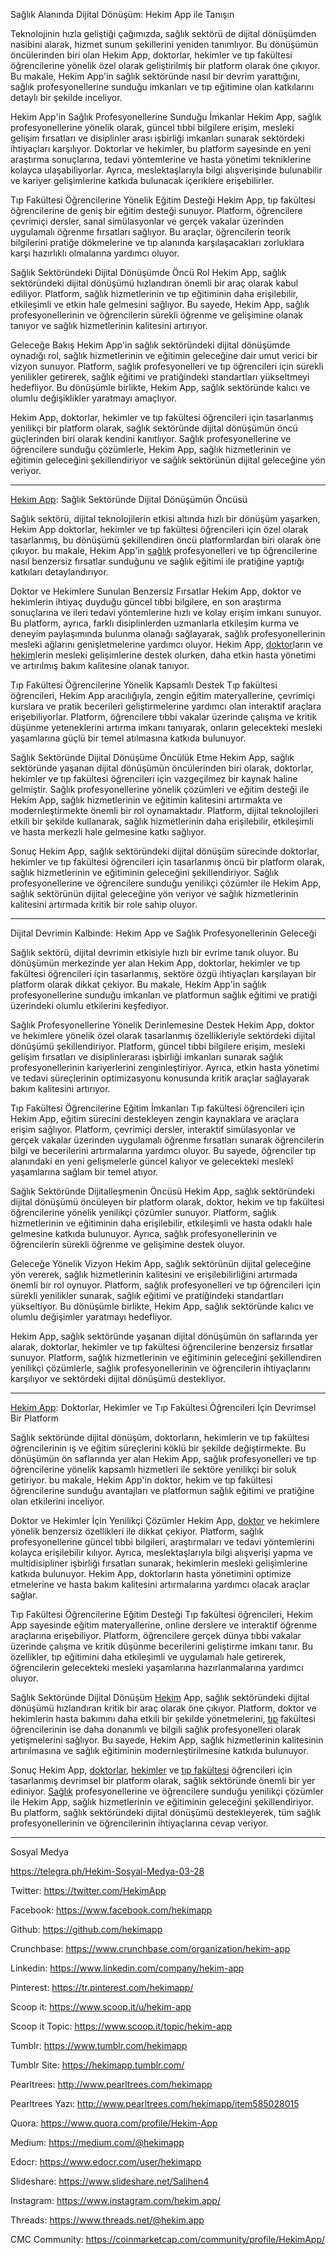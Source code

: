 Sağlık Alanında Dijital Dönüşüm: Hekim App ile Tanışın

Teknolojinin hızla geliştiği çağımızda, sağlık sektörü de dijital dönüşümden nasibini alarak, hizmet sunum şekillerini yeniden tanımlıyor. Bu dönüşümün öncülerinden biri olan Hekim App, doktorlar, hekimler ve tıp fakültesi öğrencilerine yönelik özel olarak geliştirilmiş bir platform olarak öne çıkıyor. Bu makale, Hekim App'in sağlık sektöründe nasıl bir devrim yarattığını, sağlık profesyonellerine sunduğu imkanları ve tıp eğitimine olan katkılarını detaylı bir şekilde inceliyor.

Hekim App'in Sağlık Profesyonellerine Sunduğu İmkanlar
Hekim App, sağlık profesyonellerine yönelik olarak, güncel tıbbi bilgilere erişim, mesleki gelişim fırsatları ve disiplinler arası işbirliği imkanları sunarak sektördeki ihtiyaçları karşılıyor. Doktorlar ve hekimler, bu platform sayesinde en yeni araştırma sonuçlarına, tedavi yöntemlerine ve hasta yönetimi tekniklerine kolayca ulaşabiliyorlar. Ayrıca, meslektaşlarıyla bilgi alışverişinde bulunabilir ve kariyer gelişimlerine katkıda bulunacak içeriklere erişebilirler.

Tıp Fakültesi Öğrencilerine Yönelik Eğitim Desteği
Hekim App, tıp fakültesi öğrencilerine de geniş bir eğitim desteği sunuyor. Platform, öğrencilere çevrimiçi dersler, sanal simülasyonlar ve gerçek vakalar üzerinden uygulamalı öğrenme fırsatları sağlıyor. Bu araçlar, öğrencilerin teorik bilgilerini pratiğe dökmelerine ve tıp alanında karşılaşacakları zorluklara karşı hazırlıklı olmalarına yardımcı oluyor.

Sağlık Sektöründeki Dijital Dönüşümde Öncü Rol
Hekim App, sağlık sektöründeki dijital dönüşümü hızlandıran önemli bir araç olarak kabul ediliyor. Platform, sağlık hizmetlerinin ve tıp eğitiminin daha erişilebilir, etkileşimli ve etkin hale gelmesini sağlıyor. Bu sayede, Hekim App, sağlık profesyonellerinin ve öğrencilerin sürekli öğrenme ve gelişimine olanak tanıyor ve sağlık hizmetlerinin kalitesini artırıyor.

Geleceğe Bakış
Hekim App'in sağlık sektöründeki dijital dönüşümde oynadığı rol, sağlık hizmetlerinin ve eğitimin geleceğine dair umut verici bir vizyon sunuyor. Platform, sağlık profesyonelleri ve tıp öğrencileri için sürekli yenilikler getirerek, sağlık eğitimi ve pratiğindeki standartları yükseltmeyi hedefliyor. Bu dönüşümle birlikte, Hekim App, sağlık sektöründe kalıcı ve olumlu değişiklikler yaratmayı amaçlıyor.

Hekim App, doktorlar, hekimler ve tıp fakültesi öğrencileri için tasarlanmış yenilikçi bir platform olarak, sağlık sektöründe dijital dönüşümün öncü güçlerinden biri olarak kendini kanıtlıyor. Sağlık profesyonellerine ve öğrencilere sunduğu çözümlerle, Hekim App, sağlık hizmetlerinin ve eğitimin geleceğini şekillendiriyor ve sağlık sektörünün dijital geleceğine yön veriyor.

------------------------


[Hekim App](https://hekim.app/): Sağlık Sektöründe Dijital Dönüşümün Öncüsü

Sağlık sektörü, dijital teknolojilerin etkisi altında hızlı bir dönüşüm yaşarken, Hekim App doktorlar, hekimler ve tıp fakültesi öğrencileri için özel olarak tasarlanmış, bu dönüşümü şekillendiren öncü platformlardan biri olarak öne çıkıyor. bu makale, Hekim App'in [sağlık](https://hekim.app/) profesyonelleri ve tıp öğrencilerine nasıl benzersiz fırsatlar sunduğunu ve sağlık eğitimi ile pratiğine yaptığı katkıları detaylandırıyor.

Doktor ve Hekimlere Sunulan Benzersiz Fırsatlar
Hekim App, doktor ve hekimlerin ihtiyaç duyduğu güncel tıbbi bilgilere, en son araştırma sonuçlarına ve ileri tedavi yöntemlerine hızlı ve kolay erişim imkanı sunuyor. Bu platform, ayrıca, farklı disiplinlerden uzmanlarla etkileşim kurma ve deneyim paylaşımında bulunma olanağı sağlayarak, sağlık profesyonellerinin mesleki ağlarını genişletmelerine yardımcı oluyor. Hekim App, [doktor](https://hekim.app/)ların ve [hekim](https://hekim.app/)lerin mesleki gelişimlerine destek olurken, daha etkin hasta yönetimi ve artırılmış bakım kalitesine olanak tanıyor.

Tıp Fakültesi Öğrencilerine Yönelik Kapsamlı Destek
Tıp fakültesi öğrencileri, Hekim App aracılığıyla, zengin eğitim materyallerine, çevrimiçi kurslara ve pratik becerileri geliştirmelerine yardımcı olan interaktif araçlara erişebiliyorlar. Platform, öğrencilere tıbbi vakalar üzerinde çalışma ve kritik düşünme yeteneklerini artırma imkanı tanıyarak, onların gelecekteki mesleki yaşamlarına güçlü bir temel atılmasına katkıda bulunuyor.

Sağlık Sektöründe Dijital Dönüşüme Öncülük Etme
Hekim App, sağlık sektöründe yaşanan dijital dönüşümün öncülerinden biri olarak, doktorlar, hekimler ve tıp fakültesi öğrencileri için vazgeçilmez bir kaynak haline gelmiştir. Sağlık profesyonellerine yönelik çözümleri ve eğitim desteği ile Hekim App, sağlık hizmetlerinin ve eğitimin kalitesini artırmakta ve modernleştirmekte önemli bir rol oynamaktadır. Platform, dijital teknolojileri etkili bir şekilde kullanarak, sağlık hizmetlerinin daha erişilebilir, etkileşimli ve hasta merkezli hale gelmesine katkı sağlıyor.

Sonuç
Hekim App, sağlık sektöründeki dijital dönüşüm sürecinde doktorlar, hekimler ve tıp fakültesi öğrencileri için tasarlanmış öncü bir platform olarak, sağlık hizmetlerinin ve eğitiminin geleceğini şekillendiriyor. Sağlık profesyonellerine ve öğrencilere sunduğu yenilikçi çözümler ile Hekim App, sağlık sektörünün dijital geleceğine yön veriyor ve sağlık hizmetlerinin kalitesini artırmada kritik bir role sahip oluyor.


------------------------


Dijital Devrimin Kalbinde: Hekim App ve Sağlık Profesyonellerinin Geleceği

Sağlık sektörü, dijital devrimin etkisiyle hızlı bir evrime tanık oluyor. Bu dönüşümün merkezinde yer alan Hekim App, doktorlar, hekimler ve tıp fakültesi öğrencileri için tasarlanmış, sektöre özgü ihtiyaçları karşılayan bir platform olarak dikkat çekiyor. Bu  makale, Hekim App'in sağlık profesyonellerine sunduğu imkanları ve platformun sağlık eğitimi ve pratiği üzerindeki olumlu etkilerini keşfediyor.

Sağlık Profesyonellerine Yönelik Derinlemesine Destek
Hekim App, doktor ve hekimlere yönelik özel olarak tasarlanmış özellikleriyle sektördeki dijital dönüşümü şekillendiriyor. Platform, güncel tıbbi bilgilere erişim, mesleki gelişim fırsatları ve disiplinlerarası işbirliği imkanları sunarak sağlık profesyonellerinin kariyerlerini zenginleştiriyor. Ayrıca, etkin hasta yönetimi ve tedavi süreçlerinin optimizasyonu konusunda kritik araçlar sağlayarak bakım kalitesini artırıyor.

Tıp Fakültesi Öğrencilerine Eğitim İmkanları
Tıp fakültesi öğrencileri için Hekim App, eğitim sürecini destekleyen zengin kaynaklara ve araçlara erişim sağlıyor. Platform, çevrimiçi dersler, interaktif simülasyonlar ve gerçek vakalar üzerinden uygulamalı öğrenme fırsatları sunarak öğrencilerin bilgi ve becerilerini artırmalarına yardımcı oluyor. Bu sayede, öğrenciler tıp alanındaki en yeni gelişmelerle güncel kalıyor ve gelecekteki meslekî yaşamlarına sağlam bir temel atıyor.

Sağlık Sektöründe Dijitalleşmenin Öncüsü
Hekim App, sağlık sektöründeki dijital dönüşümü öncüleyen bir platform olarak, doktor, hekim ve tıp fakültesi öğrencilerine yönelik yenilikçi çözümler sunuyor. Platform, sağlık hizmetlerinin ve eğitiminin daha erişilebilir, etkileşimli ve hasta odaklı hale gelmesine katkıda bulunuyor. Ayrıca, sağlık profesyonellerinin ve öğrencilerin sürekli öğrenme ve gelişimine destek oluyor.

Geleceğe Yönelik Vizyon
Hekim App, sağlık sektörünün dijital geleceğine yön vererek, sağlık hizmetlerinin kalitesini ve erişilebilirliğini artırmada önemli bir rol oynuyor. Platform, sağlık profesyonelleri ve tıp öğrencileri için sürekli yenilikler sunarak, sağlık eğitimi ve pratiğindeki standartları yükseltiyor. Bu dönüşümle birlikte, Hekim App, sağlık sektöründe kalıcı ve olumlu değişimler yaratmayı hedefliyor.

Hekim App, sağlık sektöründe yaşanan dijital dönüşümün ön saflarında yer alarak, doktorlar, hekimler ve tıp fakültesi öğrencilerine benzersiz fırsatlar sunuyor. Platform, sağlık hizmetlerinin ve eğitiminin geleceğini şekillendiren yenilikçi çözümlerle, sağlık profesyonellerinin ve öğrencilerin ihtiyaçlarını karşılıyor ve sektördeki dijital dönüşümü destekliyor.


------------------------


[Hekim App](https://hekim.app/): Doktorlar, Hekimler ve Tıp Fakültesi Öğrencileri İçin Devrimsel Bir Platform

Sağlık sektöründe dijital dönüşüm, doktorların, hekimlerin ve tıp fakültesi öğrencilerinin iş ve eğitim süreçlerini köklü bir şekilde değiştirmekte. Bu dönüşümün ön saflarında yer alan Hekim App, sağlık profesyonelleri ve tıp öğrencilerine yönelik kapsamlı hizmetleri ile sektöre yenilikçi bir soluk getiriyor. bu makale, Hekim App'in doktor, hekim ve tıp fakültesi öğrencilerine sunduğu avantajları ve platformun sağlık eğitimi ve pratiğine olan etkilerini inceliyor.

Doktor ve Hekimler İçin Yenilikçi Çözümler
Hekim App, [doktor](https://hekim.app/) ve hekimlere yönelik benzersiz özellikleri ile dikkat çekiyor. Platform, sağlık profesyonellerine güncel tıbbi bilgileri, araştırmaları ve tedavi yöntemlerini kolayca erişilebilir kılıyor. Ayrıca, meslektaşlarıyla bilgi alışverişi yapma ve multidisipliner işbirliği fırsatları sunarak, hekimlerin mesleki gelişimlerine katkıda bulunuyor. Hekim App, doktorların hasta yönetimini optimize etmelerine ve hasta bakım kalitesini artırmalarına yardımcı olacak araçlar sağlar.

Tıp Fakültesi Öğrencilerine Eğitim Desteği
Tıp fakültesi öğrencileri, Hekim App sayesinde eğitim materyallerine, online derslere ve interaktif öğrenme araçlarına erişebiliyor. Platform, öğrencilere gerçek dünya tıbbi vakalar üzerinde çalışma ve kritik düşünme becerilerini geliştirme imkanı tanır. Bu özellikler, tıp eğitimini daha etkileşimli ve uygulamalı hale getirerek, öğrencilerin gelecekteki mesleki yaşamlarına hazırlanmalarına yardımcı oluyor.

Sağlık Sektöründe Dijital Dönüşüm
[Hekim](https://hekim.app/) App, sağlık sektöründeki dijital dönüşümü hızlandıran kritik bir araç olarak öne çıkıyor. Platform, doktor ve hekimlerin hasta bakımını daha etkili bir şekilde yönetmelerini, [tıp](https://hekim.app/) fakültesi öğrencilerinin ise daha donanımlı ve bilgili sağlık profesyonelleri olarak yetişmelerini sağlıyor. Bu sayede, Hekim App, sağlık hizmetlerinin kalitesinin artırılmasına ve sağlık eğitiminin modernleştirilmesine katkıda bulunuyor.

Sonuç
Hekim App, [doktorlar](https://hekim.app/), [hekimler](https://hekim.app/) ve [tıp fakültesi](https://hekim.app/) öğrencileri için tasarlanmış devrimsel bir platform olarak, sağlık sektöründe önemli bir yer ediniyor. [Sağlık](https://hekim.app/) profesyonellerine ve öğrencilere sunduğu yenilikçi çözümler ile Hekim App, sağlık hizmetlerinin ve eğitiminin geleceğini şekillendiriyor. Bu platform, sağlık sektöründeki dijital dönüşümü destekleyerek, tüm sağlık profesyonellerinin ve öğrencilerinin ihtiyaçlarına cevap veriyor.

------------------------




Sosyal Medya

https://telegra.ph/Hekim-Sosyal-Medya-03-28

Twitter: https://twitter.com/HekimApp

Facebook: https://www.facebook.com/hekimapp

Github: https://github.com/hekimapp

Crunchbase: https://www.crunchbase.com/organization/hekim-app

Linkedin: https://www.linkedin.com/company/hekim-app

Pinterest: https://tr.pinterest.com/hekimapp/

Scoop it: https://www.scoop.it/u/hekim-app

Scoop it Topic: https://www.scoop.it/topic/hekim-app

Tumblr: https://www.tumblr.com/hekimapp

Tumblr Site: https://hekimapp.tumblr.com/

Pearltrees: http://www.pearltrees.com/hekimapp

Pearltrees Yazı: http://www.pearltrees.com/hekimapp/item585028015

Quora: https://www.quora.com/profile/Hekim-App

Medium: https://medium.com/@hekimapp

Edocr: https://www.edocr.com/user/hekimapp

Slideshare: https://www.slideshare.net/Salihen4

Instagram: https://www.instagram.com/hekim.app/

Threads: https://www.threads.net/@hekim.app

CMC Community: https://coinmarketcap.com/community/profile/HekimApp/
